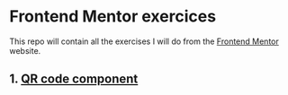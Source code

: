 # Frontend Mentor exercices
This repo will contain all the exercises I will do from the [Frontend Mentor](https://www.frontendmentor.io/) website.
## 1. [QR code component](https://www.frontendmentor.io/challenges/qr-code-component-iux_sIO_H)
